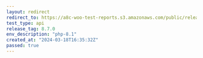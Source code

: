 ```yaml
---
layout: redirect
redirect_to: https://a8c-woo-test-reports.s3.amazonaws.com/public/release/8.7.0/php-8.1/api/index.html
test_type: api
release_tag: 8.7.0
env_description: "php-8.1"
created_at: "2024-03-18T16:35:32Z"
passed: true
---
```

